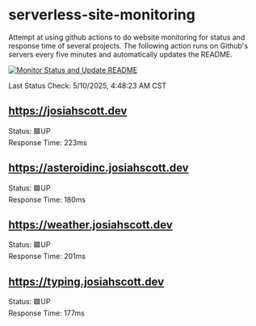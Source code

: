 # serverless-site-monitoring
Attempt at using github actions to do website monitoring for status and response time of several projects. The following action runs on Github's servers every five minutes and automatically updates the README.  

[![Monitor Status and Update README](https://github.com/JosiahSco/serverless-site-monitoring/actions/workflows/monitor.yaml/badge.svg)](https://github.com/JosiahSco/serverless-site-monitoring/actions/workflows/monitor.yaml)

Last Status Check: 5/10/2025, 4:48:23 AM CST

## https://josiahscott.dev
Status: 🟩UP  
Response Time: 223ms

## https://asteroidinc.josiahscott.dev
Status: 🟩UP  
Response Time: 180ms

## https://weather.josiahscott.dev
Status: 🟩UP  
Response Time: 201ms

## https://typing.josiahscott.dev
Status: 🟩UP  
Response Time: 177ms

